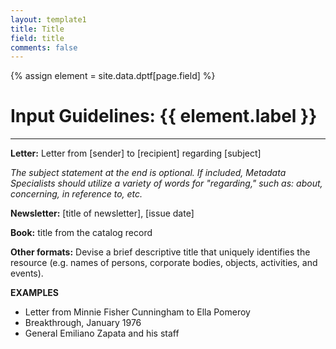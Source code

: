 ```yaml
---
layout: template1
title: Title
field: title
comments: false
---
```


{% assign element = site.data.dptf[page.field] %}

# Input Guidelines: {{ element.label }}

---

__Letter:__ Letter from [sender] to [recipient] regarding [subject]

_The subject statement at the end is optional. If included, Metadata Specialists should utilize a variety of words for "regarding," such as: about, concerning, in reference to, etc._

__Newsletter:__ [title of newsletter], [issue date]

__Book:__ title from the catalog record

__Other formats:__ Devise a brief descriptive title that uniquely identifies the resource (e.g. names of persons, corporate bodies, objects, activities, and events).

__EXAMPLES__

- Letter from Minnie Fisher Cunningham to Ella Pomeroy
- Breakthrough, January 1976
- General Emiliano Zapata and his staff
